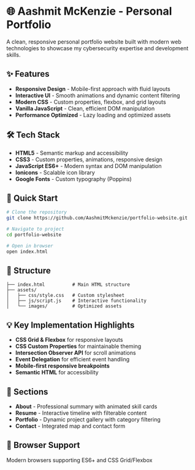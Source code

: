 # 🌐 Aashmit McKenzie - Personal Portfolio

A clean, responsive personal portfolio website built with modern web technologies to showcase my cybersecurity expertise and development skills.

## ✨ Features

- **Responsive Design** - Mobile-first approach with fluid layouts
- **Interactive UI** - Smooth animations and dynamic content filtering
- **Modern CSS** - Custom properties, flexbox, and grid layouts
- **Vanilla JavaScript** - Clean, efficient DOM manipulation
- **Performance Optimized** - Lazy loading and optimized assets

## 🛠️ Tech Stack

- **HTML5** - Semantic markup and accessibility
- **CSS3** - Custom properties, animations, responsive design
- **JavaScript ES6+** - Modern syntax and DOM manipulation
- **Ionicons** - Scalable icon library
- **Google Fonts** - Custom typography (Poppins)

## 🚀 Quick Start

```bash
# Clone the repository
git clone https://github.com/AashmitMckenzie/portfolio-website.git

# Navigate to project
cd portfolio-website

# Open in browser
open index.html
```

## 📁 Structure

```
├── index.html          # Main HTML structure
├── assets/
│   ├── css/style.css   # Custom stylesheet
│   ├── js/script.js    # Interactive functionality
│   └── images/         # Optimized assets
```

## 💡 Key Implementation Highlights

- **CSS Grid & Flexbox** for responsive layouts
- **CSS Custom Properties** for maintainable theming
- **Intersection Observer API** for scroll animations
- **Event Delegation** for efficient event handling
- **Mobile-first responsive breakpoints**
- **Semantic HTML** for accessibility

## 🎯 Sections

- **About** - Professional summary with animated skill cards
- **Resume** - Interactive timeline with filterable content
- **Portfolio** - Dynamic project gallery with category filtering  
- **Contact** - Integrated map and contact form

## 📱 Browser Support

Modern browsers supporting ES6+ and CSS Grid/Flexbox
